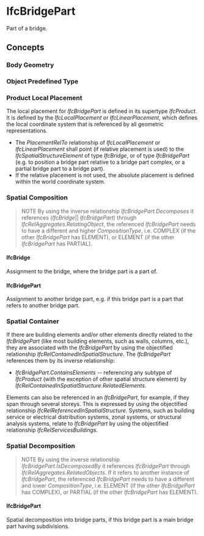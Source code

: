 # IfcBridgePart

Part of a bridge.

## Concepts

### Body Geometry

### Object Predefined Type

### Product Local Placement

The local placement for _IfcBridgePart_ is defined in its supertype _IfcProduct_. It is defined by the _IfcLocalPlacement_ or _IfcLinearPlacement_, which defines the local coordinate system that is referenced by all geometric representations.

* The *PlacementRelTo* relationship of _IfcLocalPlacement_ or _IfcLinearPlacement_ shall point (if relative placement is used) to the _IfcSpatialStructureElement_ of type _IfcBridge_, or of type _IfcBridgePart_ (e.g. to position a bridge part relative to a bridge part complex, or a partial bridge part to a bridge part).
* If the relative placement is not used, the absolute placement is defined within the world coordinate system.

### Spatial Composition

> NOTE By using the inverse relationship _IfcBridgePart.Decomposes_ it references (_IfcBridge_|| _IfcBridgePart_) through _IfcRelAggregates.RelatingObject_, the referenced _IfcBridgePart_ needs to have a different and higher *CompositionType*, i.e. COMPLEX (if the other _IfcBridgePart_ has ELEMENT), or ELEMENT (if the other _IfcBridgePart_ has PARTIAL).

#### IfcBridge

Assignment to the bridge, where the bridge part is a part of.

#### IfcBridgePart

Assignment to another bridge part, e.g. if this bridge part is a part that refers to another bridge part.

### Spatial Container

If there are building elements and/or other elements directly related to the _IfcBridgePart_ (like most building elements, such as walls, columns, etc.), they are associated with the _IfcBridgePart_ by using the objectified relationship _IfcRelContainedInSpatialStructure_. The _IfcBridgePart_ references them by its inverse relationship:

* _IfcBridgePart.ContainsElements_ -- referencing any subtype of _IfcProduct_ (with the exception of other spatial structure element) by _IfcRelContainedInSpatialStructure.RelatedElements_.

Elements can also be referenced in an _IfcBridgePart_, for example, if they span through several storeys. This is expressed by using the objectified relationship _IfcRelReferencedInSpatialStructure_. Systems, such as building service or electrical distribution systems, zonal systems, or structural analysis systems, relate to _IfcBridgePart_ by using the objectified relationship _IfcRelServicesBuildings_.

### Spatial Decomposition

> NOTE By using the inverse relationship _IfcBridgePart.IsDecomposedBy_ it references _IfcBridgePart_ through _IfcRelAggregates.RelatedObjects_. If it refers to another instance of _IfcBridgePart_, the referenced _IfcBridgePart_ needs to have a different and lower *CompositionType*, i.e. ELEMENT (if the other _IfcBridgePart_ has COMPLEX), or PARTIAL (if the other _IfcBridgePart_ has ELEMENT).

#### IfcBridgePart

Spatial decomposition into bridge parts, if this bridge part is a main bridge part having subdivisions.
